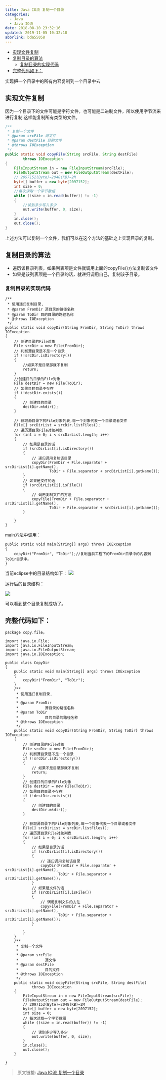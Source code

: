 ```yaml
---
title: Java IO流 复制一个目录
categories: 
  - Java
  - Java IO流
date: 2018-08-10 23:32:16
updated: 2019-11-05 10:32:10
abbrlink: bda55058
---
```

- [实现文件复制](/blog/bda55058/#实现文件复制)
- [复制目录的算法](/blog/bda55058/#复制目录的算法)
    - [复制目录的实现代码](/blog/bda55058/#复制目录的实现代码)
- [完整代码如下：](/blog/bda55058/#完整代码如下：)

<!--more-->
<script src="https://cdn.bootcss.com/jquery/3.4.0/jquery.slim.min.js"></script>
<script>$(document).ready(function () {$(".post-body > ul:nth-child(1)").hide();});</script>

<!--end-->
实现把一个目录中的所有内容复制到一个目录中去

## 实现文件复制 ##

因为一个目录下的文件可能是字符文件，也可能是二进制文件，所以使用字节流来进行复制,这样能复制所有类型的文件。
```java
/**
 * 复制一个文件
 * @param srcFile 源文件
 * @param destFile 目的文件
 * @throws IOException
 */
public static void copyFile(String srcFile, String destFile)
		throws IOException
{
	FileInputStream in = new FileInputStream(srcFile);
	FileOutputStream out = new FileOutputStream(destFile);
	// 2097152(Byte)=2048(KB)=2M
	byte[] buffer = new byte[2097152];
	int size = 0;
	//每次读取一个字节数组
	while ((size = in.read(buffer)) != -1)
	{
		//读到多少写入多少
		out.write(buffer, 0, size);
	}
	in.close();
	out.close();
}
```

上述方法可以复制一个文件，我们可以在这个方法的基础之上实现目录的复制。

## 复制目录的算法 ##

- 遍历该目录列表，如果列表项是文件就调用上面的copyFile()方法复制该文件
- 如果是该列表项是一个目录的话，就递归调用自己，复制该子目录。

### 复制目录的实现代码 ###
```
/**
 * 使用递归复制目录,
 * @param FromDir 源目录的路径名称
 * @param ToDir 目的目录的路径名称
 * @throws IOException
 */
public static void copyDir(String FromDir, String ToDir) throws IOException
{
	// 创建目录的File对象
	File srcDir = new File(FromDir);
	// 判断源目录是不是一个目录
	if (!srcDir.isDirectory())
	{
		//如果不是目录那就不复制
		return;
	}
	//创建目的目录的File对象
	File destDir = new File(ToDir);
	// 如果目的目录不存在
	if (!destDir.exists())
	{
		// 创建目的目录
		destDir.mkdir();
	}
	
	// 获取源目录下的File对象列表,每一个对象代表一个目录或者文件
	File[] srcDirList = srcDir.listFiles();
	// 遍历源目录File对象列表
	for (int i = 0; i < srcDirList.length; i++)
	{
		// 如果是目录的话
		if (srcDirList[i].isDirectory())
		{
			// 递归调用复制该目录
			copyDir(FromDir + File.separator + srcDirList[i].getName(),
					ToDir + File.separator + srcDirList[i].getName());
		}
		// 如果是文件的话
		if (srcDirList[i].isFile())
		{
			// 调用复制文件的方法
			copyFile(FromDir + File.separator + srcDirList[i].getName(),
					ToDir + File.separator + srcDirList[i].getName());
		}

	}
}
```
main方法中调用：
```
public static void main(String[] args) throws IOException
{
	copyDir("FromDir", "ToDir");//复制当前工程下的FromDir目录中的内容到ToDir目录中。
}
```

当前eclipse中的目录结构如下：
![](https://i.imgur.com/WWYtG31.png)

运行后的目录结构：

![](https://i.imgur.com/Amy5dyL.png)

可以看到整个目录复制成功了。

## 完整代码如下： ##

```
package copy.file;

import java.io.File;
import java.io.FileInputStream;
import java.io.FileOutputStream;
import java.io.IOException;

public class CopyDir
{
	public static void main(String[] args) throws IOException
	{
		copyDir("FromDir", "ToDir");
	}
	/**
	 * 使用递归复制目录,
	 * 
	 * @param FromDir
	 *            源目录的路径名称
	 * @param ToDir
	 *            目的目录的路径名称
	 * @throws IOException
	 */
	public static void copyDir(String FromDir, String ToDir) throws IOException
	{
		// 创建目录的File对象
		File srcDir = new File(FromDir);
		// 判断源目录是不是一个目录
		if (!srcDir.isDirectory())
		{
			// 如果不是目录那就不复制
			return;
		}
		// 创建目的目录的File对象
		File destDir = new File(ToDir);
		// 如果目的目录不存在
		if (!destDir.exists())
		{
			// 创建目的目录
			destDir.mkdir();
		}

		// 获取源目录下的File对象列表,每一个对象代表一个目录或者文件
		File[] srcDirList = srcDir.listFiles();
		// 遍历源目录File对象列表
		for (int i = 0; i < srcDirList.length; i++)
		{
			// 如果是目录的话
			if (srcDirList[i].isDirectory())
			{
				// 递归调用复制该目录
				copyDir(FromDir + File.separator + srcDirList[i].getName(),
						ToDir + File.separator + srcDirList[i].getName());
			}
			// 如果是文件的话
			if (srcDirList[i].isFile())
			{
				// 调用复制文件的方法
				copyFile(FromDir + File.separator + srcDirList[i].getName(),
						ToDir + File.separator + srcDirList[i].getName());
			}

		}
	}
	/**
	 * 复制一个文件
	 * 
	 * @param srcFile
	 *            源文件
	 * @param destFile
	 *            目的文件
	 * @throws IOException
	 */
	public static void copyFile(String srcFile, String destFile)
			throws IOException
	{
		FileInputStream in = new FileInputStream(srcFile);
		FileOutputStream out = new FileOutputStream(destFile);
		// 2097152(Byte)=2048(KB)=2M
		byte[] buffer = new byte[2097152];
		int size = 0;
		// 每次读取一个字节数组
		while ((size = in.read(buffer)) != -1)
		{
			// 读到多少写入多少
			out.write(buffer, 0, size);
		}
		in.close();
		out.close();
	}

}

```

>原文链接: [Java IO流 复制一个目录](https://lanlan2017.github.io/blog/bda55058/)
